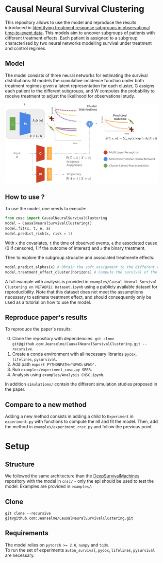 # Causal Neural Survival Clustering
This repository allows to use the model and reproduce the results introduced in [Identifying treatment response subgroups in observational time-to-event data](https://arxiv.org/abs/2408.03463).
This models aim to uncover subgroups of patients with different treatment effects.
Each patient is assigned to a subgroup characterised by two neural networks modelling survival under treatment and control regimes.


## Model
The model consists of three neural networks for estimating the survival distributions: M models the cumulative incidence function under both treatment regimes given a latent representation for each cluster, G assigns each patient to the different subgroups, and W computes the probability to receive treatment to adjust the likelihood for observational study.

![Model](./images/ntc.png)

## How to use ?
To use the model, one needs to execute:
```python
from cnsc import CausalNeuralSurvivalClustering
model = CausalNeuralSurvivalClustering()
model.fit(x, t, e, a)
model.predict_risk(x, risk = 1)
```
With `x` the covariates, `t` the time of observed events, `e` the associated cause (0 if censored, 1 if the outcome of interest) and `a` the binary treatment.

Then to explore the subgroup strucutre and associated treatmente effects:
```python
model.predict_alphas(x) # Obtain the soft assignment to the different clusters
model.treatment_effect_cluster(horizons) # Compute the survival of the different clusters at different horizons
```

A full example with analysis is provided in `examples/Causal Neural Survival Clustering on METABRIC Dataset.ipynb` using a publicly available dataset for reproducibility. Note that this dataset does not meet the assumptions necessary to estimate treatment effect, and should consequently only be used as a tutorial on how to use the model.

## Reproduce paper's results
To reproduce the paper's results:

0. Clone the repository with dependencies: `git clone git@github.com:Jeanselme/CausalNeuralSurvivalClustering.git --recursive`.
1. Create a conda environment with all necessary libraries `pycox`, `lifelines`, `pysurvival`.
2. Add path `export PYTHONPATH="$PWD:$PWD"`.
3. Run `examples/experiment_cnsc.py SEER`.
5. Analysis using `examples/Analysis CNSC.ipynb`.

In addition `simulations/` contain the different simulation studies proposed in the paper.

## Compare to a new method
Adding a new method consists in adding a child to `Experiment` in `experiment.py` with functions to compute the nll and fit the model.
Then, add the method in `examples/experiment_cnsc.py` and follow the previous point. 

# Setup
## Structure
We followed the same architecture than the [DeepSurvivalMachines](https://github.com/autonlab/DeepSurvivalMachines) repository with the model in `cnsc/` - only the api should be used to test the model. Examples are provided in `examples/`. 

## Clone
```
git clone --recursive git@github.com:Jeanselme/CausalNeuralSurvivalClustering.git
```

## Requirements
The model relies on `pytorch >= 2.0`, `numpy` and `tqdm`.  
To run the set of experiments `auton_survival`, `pycox`, `lifelines`, `pysurvival` are necessary.
